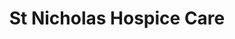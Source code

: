 ---
title: "St Nicholas Hospice Care"
url: /bury-st-edmunds/st-nicholas-hospice-care-2/
shop: Gebrauchtwaren
---